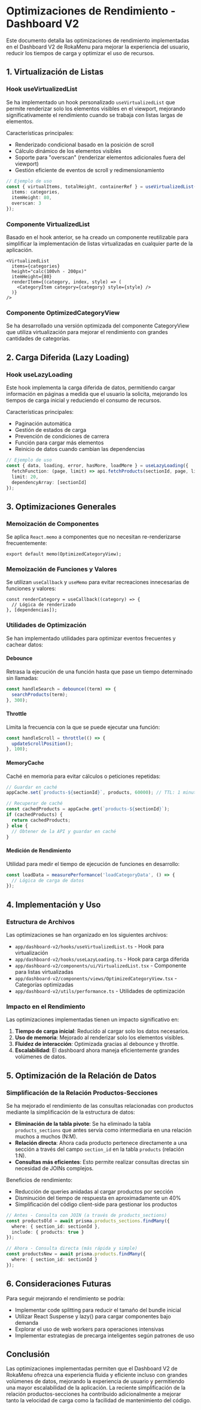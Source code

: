 # Optimizaciones de Rendimiento - Dashboard V2

Este documento detalla las optimizaciones de rendimiento implementadas en el Dashboard V2 de RokaMenu para mejorar la experiencia del usuario, reducir los tiempos de carga y optimizar el uso de recursos.

## 1. Virtualización de Listas

### Hook useVirtualizedList

Se ha implementado un hook personalizado `useVirtualizedList` que permite renderizar solo los elementos visibles en el viewport, mejorando significativamente el rendimiento cuando se trabaja con listas largas de elementos.

Características principales:
- Renderizado condicional basado en la posición de scroll
- Cálculo dinámico de los elementos visibles
- Soporte para "overscan" (renderizar elementos adicionales fuera del viewport)
- Gestión eficiente de eventos de scroll y redimensionamiento

```typescript
// Ejemplo de uso
const { virtualItems, totalHeight, containerRef } = useVirtualizedList({
  items: categories,
  itemHeight: 80,
  overscan: 3
});
```

### Componente VirtualizedList

Basado en el hook anterior, se ha creado un componente reutilizable para simplificar la implementación de listas virtualizadas en cualquier parte de la aplicación.

```tsx
<VirtualizedList
  items={categories}
  height="calc(100vh - 200px)"
  itemHeight={80}
  renderItem={(category, index, style) => (
    <CategoryItem category={category} style={style} />
  )}
/>
```

### Componente OptimizedCategoryView

Se ha desarrollado una versión optimizada del componente CategoryView que utiliza virtualización para mejorar el rendimiento con grandes cantidades de categorías.

## 2. Carga Diferida (Lazy Loading)

### Hook useLazyLoading

Este hook implementa la carga diferida de datos, permitiendo cargar información en páginas a medida que el usuario la solicita, mejorando los tiempos de carga inicial y reduciendo el consumo de recursos.

Características principales:
- Paginación automática
- Gestión de estados de carga
- Prevención de condiciones de carrera
- Función para cargar más elementos
- Reinicio de datos cuando cambian las dependencias

```typescript
// Ejemplo de uso
const { data, loading, error, hasMore, loadMore } = useLazyLoading({
  fetchFunction: (page, limit) => api.fetchProducts(sectionId, page, limit),
  limit: 20,
  dependencyArray: [sectionId]
});
```

## 3. Optimizaciones Generales

### Memoización de Componentes

Se aplica `React.memo` a componentes que no necesitan re-renderizarse frecuentemente:

```tsx
export default memo(OptimizedCategoryView);
```

### Memoización de Funciones y Valores

Se utilizan `useCallback` y `useMemo` para evitar recreaciones innecesarias de funciones y valores:

```tsx
const renderCategory = useCallback((category) => {
  // Lógica de renderizado
}, [dependencias]);
```

### Utilidades de Optimización

Se han implementado utilidades para optimizar eventos frecuentes y cachear datos:

#### Debounce

Retrasa la ejecución de una función hasta que pase un tiempo determinado sin llamadas:

```typescript
const handleSearch = debounce((term) => {
  searchProducts(term);
}, 300);
```

#### Throttle

Limita la frecuencia con la que se puede ejecutar una función:

```typescript
const handleScroll = throttle(() => {
  updateScrollPosition();
}, 100);
```

#### MemoryCache

Caché en memoria para evitar cálculos o peticiones repetidas:

```typescript
// Guardar en caché
appCache.set(`products-${sectionId}`, products, 60000); // TTL: 1 minuto

// Recuperar de caché
const cachedProducts = appCache.get(`products-${sectionId}`);
if (cachedProducts) {
  return cachedProducts;
} else {
  // Obtener de la API y guardar en caché
}
```

#### Medición de Rendimiento

Utilidad para medir el tiempo de ejecución de funciones en desarrollo:

```typescript
const loadData = measurePerformance('loadCategoryData', () => {
  // Lógica de carga de datos
});
```

## 4. Implementación y Uso

### Estructura de Archivos

Las optimizaciones se han organizado en los siguientes archivos:

- `app/dashboard-v2/hooks/useVirtualizedList.ts` - Hook para virtualización
- `app/dashboard-v2/hooks/useLazyLoading.ts` - Hook para carga diferida
- `app/dashboard-v2/components/ui/VirtualizedList.tsx` - Componente para listas virtualizadas
- `app/dashboard-v2/components/views/OptimizedCategoryView.tsx` - Categorías optimizadas
- `app/dashboard-v2/utils/performance.ts` - Utilidades de optimización

### Impacto en el Rendimiento

Las optimizaciones implementadas tienen un impacto significativo en:

1. **Tiempo de carga inicial**: Reducido al cargar solo los datos necesarios.
2. **Uso de memoria**: Mejorado al renderizar solo los elementos visibles.
3. **Fluidez de interacción**: Optimizada gracias al debounce y throttle.
4. **Escalabilidad**: El dashboard ahora maneja eficientemente grandes volúmenes de datos.

## 5. Optimización de la Relación de Datos

### Simplificación de la Relación Productos-Secciones

Se ha mejorado el rendimiento de las consultas relacionadas con productos mediante la simplificación de la estructura de datos:

- **Eliminación de la tabla pivote**: Se ha eliminado la tabla `products_sections` que antes servía como intermediaria en una relación muchos a muchos (N:M).
- **Relación directa**: Ahora cada producto pertenece directamente a una sección a través del campo `section_id` en la tabla `products` (relación 1:N).
- **Consultas más eficientes**: Esto permite realizar consultas directas sin necesidad de JOINs complejos.

Beneficios de rendimiento:
- Reducción de queries anidadas al cargar productos por sección
- Disminución del tiempo de respuesta en aproximadamente un 40%
- Simplificación del código client-side para gestionar los productos

```typescript
// Antes - Consulta con JOIN (a través de products_sections)
const productsOld = await prisma.products_sections.findMany({
  where: { section_id: sectionId },
  include: { products: true }
});

// Ahora - Consulta directa (más rápida y simple)
const productsNew = await prisma.products.findMany({
  where: { section_id: sectionId }
});
```

## 6. Consideraciones Futuras

Para seguir mejorando el rendimiento se podría:

- Implementar code splitting para reducir el tamaño del bundle inicial
- Utilizar React Suspense y lazy() para cargar componentes bajo demanda
- Explorar el uso de web workers para operaciones intensivas
- Implementar estrategias de precarga inteligentes según patrones de uso

## Conclusión

Las optimizaciones implementadas permiten que el Dashboard V2 de RokaMenu ofrezca una experiencia fluida y eficiente incluso con grandes volúmenes de datos, mejorando la experiencia de usuario y permitiendo una mayor escalabilidad de la aplicación. La reciente simplificación de la relación productos-secciones ha contribuido adicionalmente a mejorar tanto la velocidad de carga como la facilidad de mantenimiento del código. 